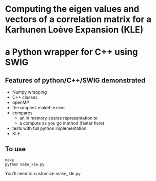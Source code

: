 Computing the eigen values and vectors of a correlation matrix for a Karhunen Loève Expansion (KLE)
===============================
a Python wrapper for C++ using SWIG
===================================

Features of python/C++/SWIG demonstrated
------------------
* Numpy wrapping
* C++ classes
* openMP
* the simplest makefile ever
* compares 
  * an in memory sparse representation to 
  * a compute as you go method (faster here)
* tests with full python implementation
* KLE 

To use
------------------
```
make
python make_kle.py
```
You'll need to customize make_kle.py
